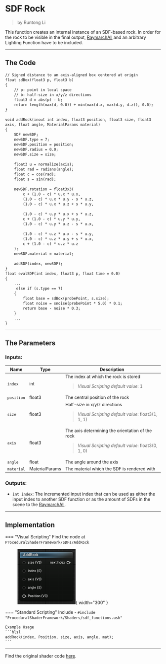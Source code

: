 <div class="container">
    <h1 class="main-heading">SDF Rock</h1>
    <blockquote class="author">by Runtong Li</blockquote>
</div>

This function creates an internal instance of an SDF-based rock. In order for the rock to be visible in the final output, [RaymarchAll](raymarchAll.md) and an arbitrary Lighting Function have to be included.

---

## The Code

``` hlsl
// Signed distance to an axis-aligned box centered at origin
float sdBox(float3 p, float3 b)
{
    // p: point in local space
    // b: half-size in x/y/z directions
    float3 d = abs(p) - b;
    return length(max(d, 0.0)) + min(max(d.x, max(d.y, d.z)), 0.0);
}

void addRock(inout int index, float3 position, float3 size, float3 axis, float angle, MaterialParams material)
{
    SDF newSDF;
    newSDF.type = 7;
    newSDF.position = position;
    newSDF.radius = 0.0;
    newSDF.size = size;
    
    float3 u = normalize(axis);
    float rad = radians(angle);
    float c = cos(rad);
    float s = sin(rad);
    
    newSDF.rotation = float3x3(
        c + (1.0 - c) * u.x * u.x,
        (1.0 - c) * u.x * u.y - s * u.z,
        (1.0 - c) * u.x * u.z + s * u.y,

        (1.0 - c) * u.y * u.x + s * u.z,
        c + (1.0 - c) * u.y * u.y,
        (1.0 - c) * u.y * u.z - s * u.x,

        (1.0 - c) * u.z * u.x - s * u.y,
        (1.0 - c) * u.z * u.y + s * u.x,
        c + (1.0 - c) * u.z * u.z
    );
    newSDF.material = material;
    
    addSDF(index, newSDF);
}
float evalSDF(int index, float3 p, float time = 0.0)
{
    ...
     else if (s.type == 7)
    {
        float base = sdBox(probePoint, s.size);
        float noise = snoise(probePoint * 5.0) * 0.1;
        return base - noise * 0.3;
    }
    ...
}
```

---

## The Parameters

### Inputs:
| Name            | Type     | Description |
|-----------------|----------|-------------|
| `index`        | int   | The index at which the rock is stored <br> <blockquote> *Visual Scripting default value*: 1 </blockquote>|
| `position`        | float3   | The central position of the rock |
| `size`        | float3   | Half-size in x/y/z directions <br> <blockquote> *Visual Scripting default value*: float3(1, 1, 1) </blockquote>|
| `axis`        | float3   | The axis determining the orientation of the rock <br> <blockquote> *Visual Scripting default value*: float3(0, 1, 0) </blockquote> |
| `angle`        | float   | The angle around the axis |
| `material` | MaterialParams | The material which the SDF is rendered with |
    
### Outputs:
- ```int index```: The incremented input index that can be used as either the input index to another SDF function or as the amount of SDFs in the scene to the [RaymarchAll](raymarchAll.md).  

---

## Implementation

=== "Visual Scripting"
    Find the node at `ProceduralShaderFramework/SDFs/AddRock`
    <figure markdown="span">
        ![Unreal rock](../images/sdfs/rock.png){ width="300" }
    </figure>

=== "Standard Scripting"
    Include - ```#include "ProceduralShaderFramework/Shaders/sdf_functions.ush"```

    Example Usage
    ```hlsl
    addRock(index, Position, size, axis, angle, mat);
    ```

---

Find the original shader code [here](../../../shaders/geometry/SDF_Rock.md).